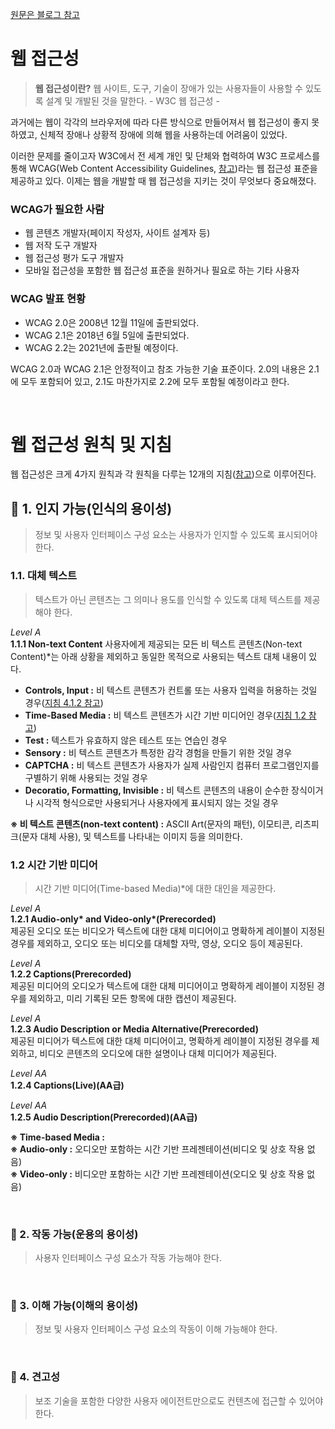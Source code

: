 [원문은 블로그 참고](https://velog.io/@im_hass_/%EC%9B%B9-%EC%A0%91%EA%B7%BC%EC%84%B1)

# 웹 접근성
> **웹 접근성이란?**
웹 사이트, 도구, 기술이 장애가 있는 사용자들이 사용할 수 있도록 설계 및 개발된 것을 말한다. - W3C 웹 접근성 -

과거에는 웹이 각각의 브라우저에 따라 다른 방식으로 만들어져서 웹 접근성이 좋지 못하였고, 신체적 장애나 상황적 장애에 의해 웹을 사용하는데 어려움이 있었다.

이러한 문제를 줄이고자 W3C에서 전 세계 개인 및 단체와 협력하여 W3C 프로세스를 통해 WCAG(Web Content Accessibility Guidelines, [참고](https://www.w3.org/WAI/standards-guidelines/wcag/))라는 웹 접근성 표준을 제공하고 있다. 이제는 웹을 개발할 때 웹 접근성을 지키는 것이 무엇보다 중요해졌다.

### WCAG가 필요한 사람
- 웹 콘텐츠 개발자(페이지 작성자, 사이트 설계자 등)
- 웹 저작 도구 개발자
- 웹 접근성 평가 도구 개발자
- 모바일 접근성을 포함한 웹 접근성 표준을 원하거나 필요로 하는 기타 사용자

### WCAG 발표 현황
- WCAG 2.0은 2008년 12월 11일에 출판되었다.
- WCAG 2.1은 2018년 6월 5일에 출판되었다.
- WCAG 2.2는 2021년에 출판될 예정이다.

WCAG 2.0과 WCAG 2.1은 안정적이고 참조 가능한 기술 표준이다.
2.0의 내용은 2.1에 모두 포함되어 있고, 2.1도 마찬가지로 2.2에 모두 포함될 예정이라고 한다.

<br>

# 웹 접근성 원칙 및 지침
웹 접근성은 크게 4가지 원칙과 각 원칙을 다루는 12개의 지침([참고](https://www.w3.org/TR/WCAG21/#perceivable))으로 이루어진다.

## 🔎 1. 인지 가능(인식의 용이성)
> 정보 및 사용자 인터페이스 구성 요소는 사용자가 인지할 수 있도록 표시되어야 한다.

### 1.1. 대체 텍스트
> 텍스트가 아닌 콘텐츠는 그 의미나 용도를 인식할 수 있도록 대체 텍스트를 제공해야 한다.

_Level A_  
**1.1.1 Non-text Content**
 사용자에게 제공되는 모든 비 텍스트 콘텐츠(Non-text Content)\*는 아래 상황을 제외하고 동일한 목적으로 사용되는 텍스트 대체 내용이 있다.
  - **Controls, Input :** 비 텍스트 콘텐츠가 컨트롤 또는 사용자 입력을 허용하는 것일 경우([지침 4.1.2 참고](#41-Compatible))
  - **Time-Based Media :** 비 텍스트 콘텐츠가 시간 기반 미디어인 경우([지침 1.2 참고](#12-시간-기반-미디어))
  - **Test :** 텍스트가 유효하지 않은 테스트 또는 연습인 경우
  - **Sensory :** 비 텍스트 콘텐츠가 특정한 감각 경험을 만들기 위한 것일 경우
  - **CAPTCHA :** 비 텍스트 콘텐츠가 사용자가 실제 사람인지 컴퓨터 프로그램인지를 구별하기 위해 사용되는 것일 경우
  - **Decoratio, Formatting, Invisible :** 비 텍스트 콘텐츠의 내용이 순수한 장식이거나 시각적 형식으로만 사용되거나 사용자에게 표시되지 않는 것일 경우
 
**※ 비 텍스트 콘텐츠(non-text content) :** ASCII Art(문자의 패턴), 이모티콘, 리츠피크(문자 대체 사용), 및 텍스트를 나타내는 이미지 등을 의미한다.


### 1.2 시간 기반 미디어
> 시간 기반 미디어(Time-based Media)\*에 대한 대인을 제공한다.

_Level A_  
**1.2.1 Audio-only\* and Video-only\*(Prerecorded)**  
제공된 오디오 또는 비디오가 텍스트에 대한 대체 미디어이고 명확하게 레이블이 지정된 경우를 제외하고, 오디오 또는 비디오를 대체할 자막, 영상, 오디오 등이 제공된다.  

_Level A_  
**1.2.2 Captions(Prerecorded)**  
제공된 미디어의 오디오가 텍스트에 대한 대체 미디어이고 명확하게 레이블이 지정된 경우를 제외하고, 미리 기록된 모든 항목에 대한 캡션이 제공된다.  

_Level A_  
**1.2.3 Audio Description or Media Alternative(Prerecorded)**  
제공된 미디어가 텍스트에 대한 대체 미디어이고, 명확하게 레이블이 지정된 경우를 제외하고, 비디오 콘텐츠의 오디오에 대한 설명이나 대체 미디어가 제공된다.  

_Level AA_  
**1.2.4 Captions(Live)(AA급)**  

_Level AA_  
**1.2.5 Audio Description(Prerecorded)(AA급)**  


**※ Time-based Media :**  
**※ Audio-only :** 오디오만 포함하는 시간 기반 프레젠테이션(비디오 및 상호 작용 없음)  
**※ Video-only :** 비디오만 포함하는 시간 기반 프레젠테이션(오디오 및 상호 작용 없음)  


<br>

### 🔎 2. 작동 가능(운용의 용이성)
> 사용자 인터페이스 구성 요소가 작동 가능해야 한다.

<br>


### 🔎 3. 이해 가능(이해의 용이성)
> 정보 및 사용자 인터페이스 구성 요소의 작동이 이해 가능해야 한다.

<br>

### 🔎 4. 견고성
> 보조 기술을 포함한 다양한 사용자 에이전트만으로도 컨텐츠에 접근할 수 있어야 한다.
